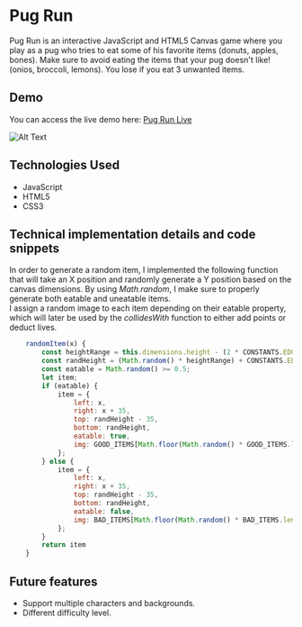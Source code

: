 # Pug Run

Pug Run is an interactive JavaScript and HTML5 Canvas game where you play as a pug
who tries to eat some of his favorite items (donuts, apples, bones). Make sure to 
avoid eating the items that your pug doesn't like! (onios, broccoli, lemons).
You lose if you eat 3 unwanted items.  

## Demo

You can access the live demo here: [Pug Run Live](https://xavixastro.github.io/pug-run/)

![Alt Text](https://github.com/xavixastro/pug-run/blob/master/src/assets/pug-run-capture.gif)

## Technologies Used

* JavaScript
* HTML5
* CSS3
  
## Technical implementation details and code snippets

In order to generate a random item, I implemented the following function that will 
take an X position and randomly generate a Y position based on the canvas dimensions.
By using *Math.random*, I make sure to properly generate both eatable and uneatable items.  
I assign a random image to each item depending on their eatable property, which will 
later be used by the *collidesWith* function to either add points or deduct lives.

```javascript
    randomItem(x) {
        const heightRange = this.dimensions.height - (2 * CONSTANTS.EDGE_BUFFER);
        const randHeight = (Math.random() * heightRange) + CONSTANTS.EDGE_BUFFER;
        const eatable = Math.random() >= 0.5;
        let item;
        if (eatable) {
            item = {
                left: x,
                right: x + 35,
                top: randHeight - 35,
                bottom: randHeight,
                eatable: true,
                img: GOOD_ITEMS[Math.floor(Math.random() * GOOD_ITEMS.length)]
            };
        } else {
            item = {
                left: x,
                right: x + 35,
                top: randHeight - 35,
                bottom: randHeight,
                eatable: false,
                img: BAD_ITEMS[Math.floor(Math.random() * BAD_ITEMS.length)]
            };
        }
        return item
    }
```

## Future features

* Support multiple characters and backgrounds. 
* Different difficulty level.







